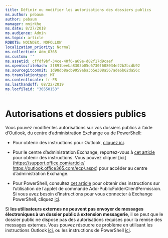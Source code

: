 ```yaml
---
title: Définir ou modifier les autorisations des dossiers publics
ms.author: pebaum
author: pebaum
manager: mnirkhe
ms.date: 8/27/2018
ms.audience: Admin
ms.topic: article
ROBOTS: NOINDEX, NOFOLLOW
localization_priority: Normal
ms.collection: Adm_O365
ms.custom: ''
ms.assetid: cffdf9bf-34ce-40f6-a69e-d02f17d9caef
ms.openlocfilehash: 3f891beeba8303b05d6730f608034e22b2bcdb92
ms.sourcegitcommit: 1d98db8acb9959aba3b5e308a567ade6b62da56c
ms.translationtype: MT
ms.contentlocale: fr-FR
ms.lasthandoff: 08/22/2019
ms.locfileid: "36550153"
---
```

# <a name="permissions-and-public-folders"></a>Autorisations et dossiers publics

Vous pouvez modifier les autorisations sur vos dossiers publics à l’aide d’Outlook, du centre d’administration Exchange ou de PowerShell:
  
- Pour obtenir des instructions pour Outlook, [cliquez ici](https://support.office.com/article/Set-or-change-permissions-for-a-public-folder-b2e0440c-7873-48ec-9ff2-b1a20b723005.aspx).
    
- Pour le centre d’administration Exchange, reportez-vous à [cet article](https://technet.microsoft.com/library/jj651147%28v=exchg.150%29.aspx.aspx#Anchor_1) pour obtenir des instructions. Vous pouvez cliquer [ici](https://support.office.com/article/ https://outlook.office365.com/ecp/.aspx) pour accéder au centre d’administration Exchange. 
    
- Pour PowerShell, consultez [cet article](https://technet.microsoft.com/library/bb124743%28v=exchg.160%29.aspx.aspx) pour obtenir des instructions sur l’utilisation de l’applet de commande Add-PublicFolderClientPermission. Si vous avez besoin d’instructions pour vous connecter à Exchange PowerShell, cliquez [ici](https://technet.microsoft.com/library/jj984289%28v=exchg.160%29.aspx.aspx).
    
Si **les utilisateurs externes ne peuvent pas envoyer de messages électroniques à un dossier public à extension messagerie**, il se peut que le dossier public ne dispose pas des autorisations requises pour la remise des messages externes. Vous pouvez résoudre ce problème en utilisant les instructions Outlook [ici](https://technet.microsoft.com/library/aa997560%28v=exchg.150%29.aspx.aspx#Anchor_1), ou les instructions de PowerShell [ici](https://support.microsoft.com/help/2984402/-5.7.1-smtp-550-5.7.1-resolver.rst.authrequired-nondelivery-report-when-external-users-try-to-send-mail-to-mail-enabled-public-folders-in-office-365.aspx).
  

